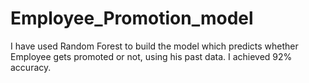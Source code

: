 # Employee_Promotion_model
I have used Random Forest to build the model which
predicts whether Employee gets promoted or not, using his
past data.
        I achieved 92% accuracy.
